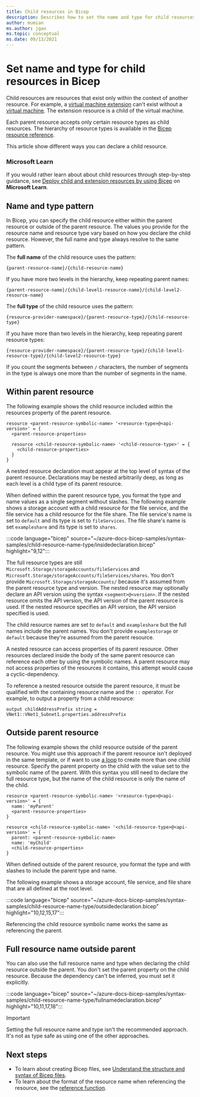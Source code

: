 ```yaml
---
title: Child resources in Bicep
description: Describes how to set the name and type for child resources in Bicep.
author: mumian
ms.author: jgao
ms.topic: conceptual
ms.date: 09/13/2021
---
```


# Set name and type for child resources in Bicep

Child resources are resources that exist only within the context of another resource. For example, a [virtual machine extension](/azure/templates/microsoft.compute/virtualmachines/extensions) can't exist without a [virtual machine](/azure/templates/microsoft.compute/virtualmachines). The extension resource is a child of the virtual machine.

Each parent resource accepts only certain resource types as child resources. The hierarchy of resource types is available in the [Bicep resource reference](/azure/templates/).

This article show different ways you can declare a child resource.

### Microsoft Learn

If you would rather learn about about child resources through step-by-step guidance, see [Deploy child and extension resources by using Bicep](/learn/modules/child-extension-bicep-templates) on **Microsoft Learn**.

## Name and type pattern

In Bicep, you can specify the child resource either within the parent resource or outside of the parent resource. The values you provide for the resource name and resource type vary based on how you declare the child resource. However, the full name and type always resolve to the same pattern. 

The **full name** of the child resource uses the pattern:

```bicep
{parent-resource-name}/{child-resource-name}
```

If you have more two levels in the hierarchy, keep repeating parent names:

```bicep
{parent-resource-name}/{child-level1-resource-name}/{child-level2-resource-name}
```

The **full type** of the child resource uses the pattern:

```bicep
{resource-provider-namespace}/{parent-resource-type}/{child-resource-type}
```

If you have more than two levels in the hierarchy, keep repeating parent resource types:

```bicep
{resource-provider-namespace}/{parent-resource-type}/{child-level1-resource-type}/{child-level2-resource-type}
```

If you count the segments between `/` characters, the number of segments in the type is always one more than the number of segments in the name. 

## Within parent resource

The following example shows the child resource included within the resources property of the parent resource.

```bicep
resource <parent-resource-symbolic-name> '<resource-type>@<api-version>' = {
  <parent-resource-properties>

  resource <child-resource-symbolic-name> '<child-resource-type>' = {
    <child-resource-properties>
  }
}
```

A nested resource declaration must appear at the top level of syntax of the parent resource. Declarations may be nested arbitrarily deep, as long as each level is a child type of its parent resource.

When defined within the parent resource type, you format the type and name values as a single segment without slashes. The following example shows a storage account with a child resource for the file service, and the file service has a child resource for the file share. The file service's name is set to `default` and its type is set to `fileServices`. The file share's name is set `exampleshare` and its type is set to `shares`.

:::code language="bicep" source="~/azure-docs-bicep-samples/syntax-samples/child-resource-name-type/insidedeclaration.bicep" highlight="9,12":::

The full resource types are still `Microsoft.Storage/storageAccounts/fileServices` and `Microsoft.Storage/storageAccounts/fileServices/shares`. You don't provide `Microsoft.Storage/storageAccounts/` because it's assumed from the parent resource type and version. The nested resource may optionally declare an API version using the syntax `<segment>@<version>`. If the nested resource omits the API version, the API version of the parent resource is used. If the nested resource specifies an API version, the API version specified is used.

The child resource names are set to `default` and `exampleshare` but the full names include the parent names. You don't provide `examplestorage` or `default` because they're assumed from the parent resource.

A nested resource can access properties of its parent resource. Other resources declared inside the body of the same parent resource can reference each other by using the symbolic names. A parent resource may not access properties of the resources it contains, this attempt would cause a cyclic-dependency.

To reference a nested resource outside the parent resource, it must be qualified with the containing resource name and the `::` operator. For example, to output a property from a child resource:

```bicep
output childAddressPrefix string = VNet1::VNet1_Subnet1.properties.addressPrefix
```

## Outside parent resource

The following example shows the child resource outside of the parent resource. You might use this approach if the parent resource isn't deployed in the same template, or if want to use [a loop](loops.md) to create more than one child resource. Specify the parent property on the child with the value set to the symbolic name of the parent. With this syntax you still need to declare the full resource type, but the name of the child resource is only the name of the child.

```bicep
resource <parent-resource-symbolic-name> '<resource-type>@<api-version>' = {
  name: 'myParent'
  <parent-resource-properties>
}

resource <child-resource-symbolic-name> '<child-resource-type>@<api-version>' = {
  parent: <parent-resource-symbolic-name>
  name: 'myChild'
  <child-resource-properties>
}
```

When defined outside of the parent resource, you format the type and with slashes to include the parent type and name.

The following example shows a storage account, file service, and file share that are all defined at the root level.

:::code language="bicep" source="~/azure-docs-bicep-samples/syntax-samples/child-resource-name-type/outsidedeclaration.bicep" highlight="10,12,15,17":::

Referencing the child resource symbolic name works the same as referencing the parent.

## Full resource name outside parent

You can also use the full resource name and type when declaring the child resource outside the parent. You don't set the parent property on the child resource. Because the dependency can't be inferred, you must set it explicitly.

:::code language="bicep" source="~/azure-docs-bicep-samples/syntax-samples/child-resource-name-type/fullnamedeclaration.bicep" highlight="10,11,17,18":::

> [!IMPORTANT]
> Setting the full resource name and type isn't the recommended approach. It's not as type safe as using one of the other approaches.

## Next steps

* To learn about creating Bicep files, see [Understand the structure and syntax of Bicep files](./file.md).
* To learn about the format of the resource name when referencing the resource, see the [reference function](./bicep-functions-resource.md#reference).
